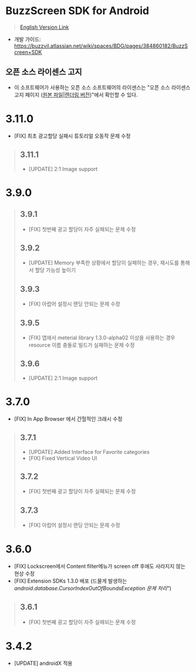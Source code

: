 
# BuzzScreen SDK for Android
> [English Version Link](README_EN.md)
- 개발 가이드: https://buzzvil.atlassian.net/wiki/spaces/BDG/pages/384860182/BuzzScreen+SDK

## 오픈 소스 라이센스 고지
- 이 소프트웨어가 사용하는 오픈 소스 소프트웨어의 라이센스는 "오픈 소스 라이센스 고지 페이지 ([원본 파일](docs/3rd_party_licenses.html)|[렌더링 버전](https://htmlpreview.github.io/?https://github.com/Buzzvil/buzzscreen-sdk-publisher/blob/master/docs/3rd_party_licenses.html))"에서 확인할 수 있다.


# 3.11.0
* [FIX] 최초 광고할당 실패시 튜토리얼 오동작 문제 수정
> ## 3.11.1
> * [UPDATE] 2:1 Image support

# 3.9.0
> ## 3.9.1
> * [FIX] 첫번째 광고 할당이 자주 실패되는 문제 수정
> ## 3.9.2
> * [UPDATE] Memory 부족한 상황에서 할당이 실패하는 경우, 재시도를 통해서 할당 가능성 높이기
> ## 3.9.3
> * [FIX] 아랍어 설정시 랜딩 안되는 문제 수정
> ## 3.9.5
> * [FIX] 앱에서 meterial library 1.3.0-alpha02 이상을 사용하는 경우 resource 이름 충돌로 빌드가 실패하는 문제 수정
> ## 3.9.6
> * [UPDATE] 2:1 Image support

# 3.7.0
* [FIX] In App Browser 에서 간헐적인 크래시 수정
> ## 3.7.1
> * [UPDATE] Added Interface for Favorite categories
> * [FIX] Fixed Vertical Video UI
> ## 3.7.2
> * [FIX] 첫번째 광고 할당이 자주 실패되는 문제 수정
> ## 3.7.3
> * [FIX] 아랍어 설정시 랜딩 안되는 문제 수정

# 3.6.0
* [FIX] Lockscreen에서 Content filter메뉴가 screen off 후에도 사라지지 않는 현상 수정
* [FIX] Extension SDKs 1.3.0 배포 (드물게 발생하는 *android.database.CursorIndexOutOfBoundsException 문제 처리”*)
> ## 3.6.1
> * [FIX] 첫번째 광고 할당이 자주 실패되는 문제 수정


# 3.4.2
* [UPDATE] androidX 적용
